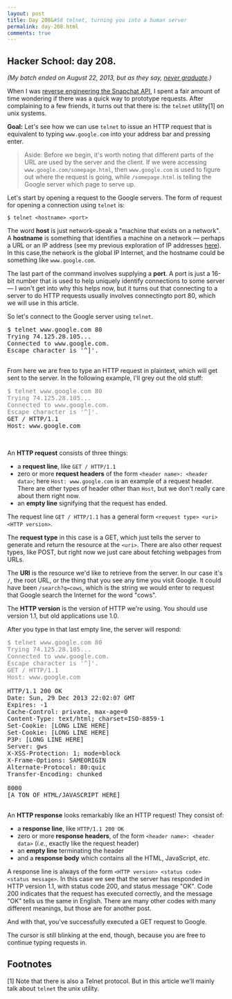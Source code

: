 ```yaml
---
layout: post
title: Day 208&#58 telnet, turning you into a human server
permalink: day-208.html
comments: true
---
```


<script type="text/javascript">
<!--
spe=500;
na=document.all.tags("blink");
swi=1;
bringBackBlinky();
function bringBackBlinky() {
if (swi == 1) {
sho="visible";
swi=0;
}
else {
sho="hidden";
swi=1;
}
for(i=0;i<na.length;i++) {
na[i].style.visibility=sho;
}
setTimeout("bringBackBlinky()", spe);
}
-->
</script>


## Hacker School: day 208.

*(My batch ended on August 22, 2013, but as they say, [never graduate](https://www.hackerschool.com/).)*

When I was [reverse engineering the Snapchat API](https://github.com/hausdorff/snapchat-fs), I spent a fair amount of time wondering if there was a quick way to prototype requests. After complaining to a few friends, it turns out that there is: the `telnet` utility[1] on unix systems.

**Goal:** Let's see how we can use `telnet` to issue an HTTP request that is equivalent to typing `www.google.com` into your address bar and pressing enter.

> Aside: Before we begin, it's worth noting that different parts of the URL are used by the server and the client. If we were accessing `www.google.com/somepage.html`, then `www.google.com` is used to figure out where the request is going, while `/somepage.html` is telling the Google server which page to serve up.

Let's start by opening a request to the Google servers. The form of request for opening a connection using `telnet` is:

```$ telnet <hostname> <port>```

The word **host** is just network-speak a "machine that exists on a network". A **hostname** is something that identifies a machine on a network &mdash; perhaps a URL or an IP address (see my previous exploration of IP addresses [here](http://blog.nullspace.io/day-206.html)). In this case,the network is the global IP Internet, and the hostname could be something like `www.google.com`.

The last part of the command involves supplying a **port**. A port is just a 16-bit number that is used to help uniquely identify connections to some server &mdash; I won't get into why this helps now, but it turns out that connecting to a server to do HTTP requests usually involves connectingto port 80, which we will use in this article.

So let's connect to the Google server using `telnet`.

<pre>
$ telnet www.google.com 80
Trying 74.125.28.105...
Connected to www.google.com.
Escape character is '^]'.
<blink>_</blink>
</pre>

From here we are free to type an HTTP request in plaintext, which will get sent to the server. In the following example, I'll grey out the old stuff:

<pre>
<span style="color: grey">$ telnet www.google.com 80
Trying 74.125.28.105...
Connected to www.google.com.
Escape character is '^]'.</span>
GET / HTTP/1.1
Host: www.google.com

<blink>_</blink>
</pre>

An **HTTP request** consists of three things:

* a **request line**, like `GET / HTTP/1.1`
* zero or more **request headers** of the form `<header name>: <header data>`; here `Host: www.google.com` is an example of a request header. There are other types of header other than `Host`, but we don't really care about them right now.
* an **empty line** signifying that the request has ended.

The request line `GET / HTTP/1.1` has a general form `<request type> <uri> <HTTP version>`.

The **request type** in this case is a GET, which just tells the server to generate and return the resource at the `<uri>`.  There are also other request types, like POST, but right now we just care about fetching webpages from URLs.

The **URI** is the resource we'd like to retrieve from the server. In our case it's `/`, the root URL, or the thing that you see any time you visit Google. It could have been `/search?q=cows`, which is the string we would enter to request that Google search the Internet for the word "cows".

The **HTTP version** is the version of HTTP we're using. You should use version 1.1, but old applications use 1.0.

After you type in that last empty line, the server will respond:

<pre>
<span style="color: grey">$ telnet www.google.com 80
Trying 74.125.28.105...
Connected to www.google.com.
Escape character is '^]'.
GET / HTTP/1.1
Host: www.google.com</span>

HTTP/1.1 200 OK
Date: Sun, 29 Dec 2013 22:02:07 GMT
Expires: -1
Cache-Control: private, max-age=0
Content-Type: text/html; charset=ISO-8859-1
Set-Cookie: [LONG LINE HERE]
Set-Cookie: [LONG LINE HERE]
P3P: [LONG LINE HERE]
Server: gws
X-XSS-Protection: 1; mode=block
X-Frame-Options: SAMEORIGIN
Alternate-Protocol: 80:quic
Transfer-Encoding: chunked

8000
[A TON OF HTML/JAVASCRIPT HERE]
<blink>_</blink>
</pre>

An **HTTP response** looks remarkably like an HTTP request! They consist of:

* a **response line**, like `HTTP/1.1 200 OK`
* zero or more **response headers**, of the form `<header name>: <header data>` (*i.e.*, exactly like the request header)
* an **empty line** terminating the header
* and a **response body** which contains all the HTML, JavaScript, *etc*.

A response line is always of the form `<HTTP version> <status code> <status message>`. In this case we see that the server has responded in HTTP version 1.1, with status code 200, and status message "OK". Code 200 indicates that the request has executed correctly, and the message "OK" tells us the same in English. There are many other codes with many different meanings, but those are for another post.

And with that, you've successfully executed a GET request to Google.

The cursor is still blinking at the end, though, because you are free to continue typing requests in.



## Footnotes

[1] Note that there is also a Telnet protocol. But in this article we'll mainly talk about `telnet` the unix utility.